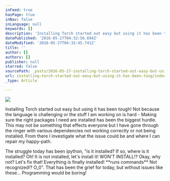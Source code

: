 ```yaml
---
inFeed: true
hasPage: true
inNav: false
inLanguage: null
keywords: []
description: 'Installing Torch started out easy but using it has been tough! Not because the language is challenging or the stuff I am working on is hard - Making sure the right packages I need are installed has been the biggest hurdle. This may not be something that effects everyone but I have gone through the ringer with various dependencies not working correctly or not being installed. From there I investigate what the issue could be and where I can repair my happy-path. '
datePublished: '2016-05-27T04:32:56.694Z'
dateModified: '2016-05-27T04:32:45.741Z'
title: ''
author: []
authors: []
publisher: null
starred: false
sourcePath: _posts/2016-05-27-installing-torch-started-out-easy-but-using-it-has-been-toug.md
url: installing-torch-started-out-easy-but-using-it-has-been-toug/index.html
_type: Article

---
```

![](https://the-grid-user-content.s3-us-west-2.amazonaws.com/e89433c3-a574-48c1-931e-845937e74c55.png)

Installing Torch started out easy but using it has been tough! Not because the language is challenging or the stuff I am working on is hard - Making sure the right packages I need are installed has been the biggest hurdle. This may not be something that effects everyone but I have gone through the ringer with various dependencies not working correctly or not being installed. From there I investigate what the issue could be and where I can repair my happy-path. 

The struggle today has been ipython, "is it installed? If so, where is it installed? Oh! It is not installed, let's install it! WON'T INSTALL!? Okay, why not? Let's fix that! Everything is finally installed! \*\*runs commands\*\* Not recognized!? O\_0". That has been the grief for today, but without issues like these... Programming would be boring!